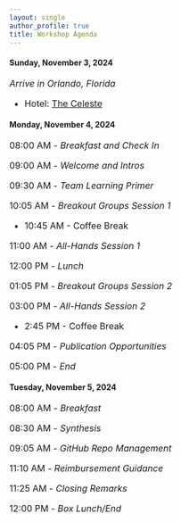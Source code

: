```yaml
---
layout: single
author_profile: true
title: Workshop Agenda
---
```


#### Sunday, November 3, 2024
<p></p>
<p style="font-size: 16px;"><i>Arrive in Orlando, Florida</i></p>
<ul style="font-size: 16px;"> <li>Hotel: <a href="https://thecelestehotel.com/">The Celeste</a></li></ul>

#### Monday, November 4, 2024
<p></p>
<p style="font-size: 16px;">08:00 AM - <i>Breakfast and Check In</i></p>

<p style="font-size: 16px;">09:00 AM - <i>Welcome and Intros</i></p>

<p style="font-size: 16px;">09:30 AM - <i>Team Learning Primer</i></p>

<p style="font-size: 16px;">10:05 AM - <i>Breakout Groups Session 1</i></p>

<ul style="font-size: 16px;"> <li>10:45 AM - Coffee Break</li></ul>

<p style="font-size: 16px;">11:00 AM - <i>All-Hands Session 1</i></p>

<p style="font-size: 16px;">12:00 PM - <i>Lunch</i></p>

<p style="font-size: 16px;">01:05 PM - <i>Breakout Groups Session 2</i></p>

<p style="font-size: 16px;">03:00 PM - <i>All-Hands Session 2</i></p>

<ul style="font-size: 16px;"> <li>2:45 PM - Coffee Break</li></ul>

<p style="font-size: 16px;">04:05 PM - <i>Publication Opportunities</i></p>

<p style="font-size: 16px;">05:00 PM - <i>End</i></p>

#### Tuesday, November 5, 2024
<p></p>
<p style="font-size: 16px;">08:00 AM - <i>Breakfast</i></p>

<p style="font-size: 16px;">08:30 AM - <i>Synthesis</i></p>

<p style="font-size: 16px;">09:05 AM - <i>GitHub Repo Management</i></p>

<p style="font-size: 16px;">11:10 AM - <i>Reimbursement Guidance</i></p>

<p style="font-size: 16px;">11:25 AM - <i>Closing Remarks</i></p>

<p style="font-size: 16px;">12:00 PM - <i>Box Lunch/End</i></p>


